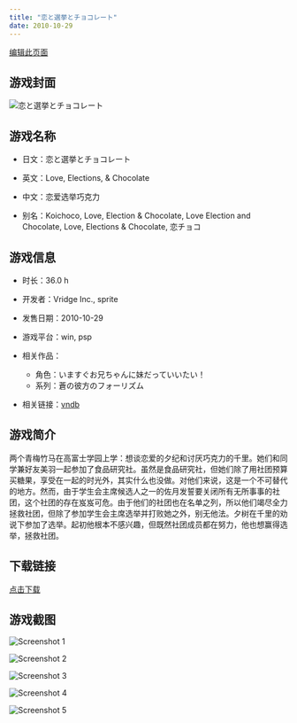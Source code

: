 ```yaml
---
title: "恋と選挙とチョコレート"
date: 2010-10-29
---
```

[编辑此页面](https://github.com/ACG-3/ADV3-source/blob/main/source/_posts/games/%E8%92%BC%E3%81%AE%E5%BD%BC%E6%96%B9%E3%81%AE%E3%83%95%E3%82%A9%E3%83%BC%E3%83%AA%E3%82%BA%E3%83%A0.md)

## 游戏封面

![恋と選挙とチョコレート](https%3A//pan.timero.xyz/onedrive/img_lib_001/%E8%92%BC%E3%81%AE%E5%BD%BC%E6%96%B9%E3%81%AE%E3%83%95%E3%82%A9%E3%83%BC%E3%83%AA%E3%82%BA%E3%83%A0_cover.avif)


## 游戏名称

- 日文：恋と選挙とチョコレート
- 英文：Love, Elections, & Chocolate
- 中文：恋爱选举巧克力

- 别名：Koichoco, Love, Election & Chocolate, Love Election and Chocolate, Love, Elections & Chocolate, 恋チョコ


## 游戏信息

- 时长：36.0 h
- 开发者：Vridge Inc., sprite
- 发售日期：2010-10-29
- 游戏平台：win, psp
- 相关作品：
   - 角色：いますぐお兄ちゃんに妹だっていいたい！
   - 系列：蒼の彼方のフォーリズム

- 相关链接：[vndb](https://vndb.org/v4028)


## 游戏简介

两个青梅竹马在高富士学园上学：想谈恋爱的夕纪和讨厌巧克力的千里。她们和同学兼好友美羽一起参加了食品研究社。虽然是食品研究社，但她们除了用社团预算买糖果，享受在一起的时光外，其实什么也没做。对他们来说，这是一个不可替代的地方。然而，由于学生会主席候选人之一的佐月发誓要关闭所有无所事事的社团，这个社团的存在岌岌可危。由于他们的社团也在名单之列，所以他们竭尽全力拯救社团，但除了参加学生会主席选举并打败她之外，别无他法。夕树在千里的劝说下参加了选举。起初他根本不感兴趣，但既然社团成员都在努力，他也想赢得选举，拯救社团。




## 下载链接

[点击下载](https://pan.timero.xyz/onedrive/adv_lib_001/%E8%92%BC%E3%81%AE%E5%BD%BC%E6%96%B9%E3%81%AE%E3%83%95%E3%82%A9%E3%83%BC%E3%83%AA%E3%82%BA%E3%83%A0)


## 游戏截图


![Screenshot 1](https%3A//pan.timero.xyz/onedrive/img_lib_001/%E8%92%BC%E3%81%AE%E5%BD%BC%E6%96%B9%E3%81%AE%E3%83%95%E3%82%A9%E3%83%BC%E3%83%AA%E3%82%BA%E3%83%A0_Screenshot_1.avif)

![Screenshot 2](https%3A//pan.timero.xyz/onedrive/img_lib_001/%E8%92%BC%E3%81%AE%E5%BD%BC%E6%96%B9%E3%81%AE%E3%83%95%E3%82%A9%E3%83%BC%E3%83%AA%E3%82%BA%E3%83%A0_Screenshot_2.avif)

![Screenshot 3](https%3A//pan.timero.xyz/onedrive/img_lib_001/%E8%92%BC%E3%81%AE%E5%BD%BC%E6%96%B9%E3%81%AE%E3%83%95%E3%82%A9%E3%83%BC%E3%83%AA%E3%82%BA%E3%83%A0_Screenshot_3.avif)

![Screenshot 4](https%3A//pan.timero.xyz/onedrive/img_lib_001/%E8%92%BC%E3%81%AE%E5%BD%BC%E6%96%B9%E3%81%AE%E3%83%95%E3%82%A9%E3%83%BC%E3%83%AA%E3%82%BA%E3%83%A0_Screenshot_4.avif)

![Screenshot 5](https%3A//pan.timero.xyz/onedrive/img_lib_001/%E8%92%BC%E3%81%AE%E5%BD%BC%E6%96%B9%E3%81%AE%E3%83%95%E3%82%A9%E3%83%BC%E3%83%AA%E3%82%BA%E3%83%A0_Screenshot_5.avif)


